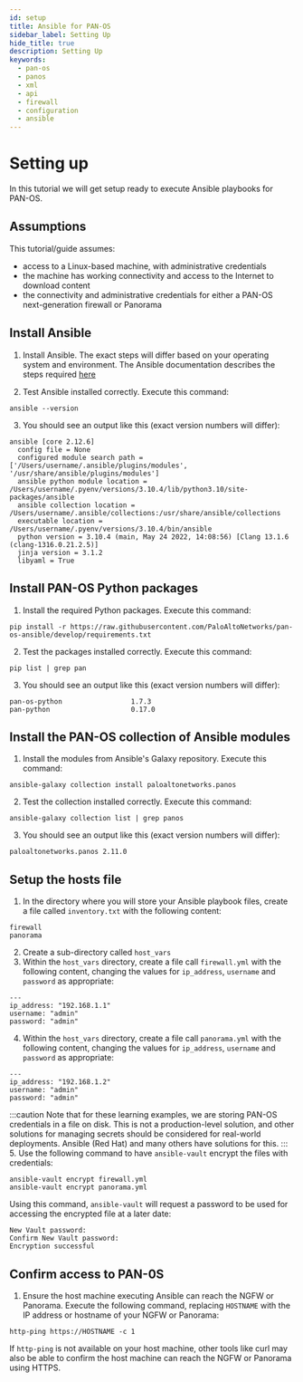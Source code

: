 ```yaml
---
id: setup
title: Ansible for PAN-OS
sidebar_label: Setting Up
hide_title: true
description: Setting Up
keywords:
  - pan-os
  - panos
  - xml
  - api
  - firewall
  - configuration
  - ansible
---
```


# Setting up

In this tutorial we will get setup ready to execute Ansible playbooks for PAN-OS.
<!---
- Do we go for local install, container install, some (unknown as yet) online sandbox, or give the choice?
- Guidance on writing tutorials is to remove choice, not worry about best practices, and just get to the learning...
-->
## Assumptions

This tutorial/guide assumes:
- access to a Linux-based machine, with administrative credentials
- the machine has working connectivity and access to the Internet to download content
- the connectivity and administrative credentials for either a PAN-OS next-generation firewall or Panorama

## Install Ansible

1. Install Ansible. The exact steps will differ based on your operating system and environment. The Ansible documentation describes the steps required [here](https://docs.ansible.com/ansible/latest/installation_guide/intro_installation.html)

2. Test Ansible installed correctly. Execute this command:
```
ansible --version
```
3. You should see an output like this (exact version numbers will differ):
```
ansible [core 2.12.6]
  config file = None
  configured module search path = ['/Users/username/.ansible/plugins/modules', '/usr/share/ansible/plugins/modules']
  ansible python module location = /Users/username/.pyenv/versions/3.10.4/lib/python3.10/site-packages/ansible
  ansible collection location = /Users/username/.ansible/collections:/usr/share/ansible/collections
  executable location = /Users/username/.pyenv/versions/3.10.4/bin/ansible
  python version = 3.10.4 (main, May 24 2022, 14:08:56) [Clang 13.1.6 (clang-1316.0.21.2.5)]
  jinja version = 3.1.2
  libyaml = True
```

## Install PAN-OS Python packages

1. Install the required Python packages. Execute this command: 
```
pip install -r https://raw.githubusercontent.com/PaloAltoNetworks/pan-os-ansible/develop/requirements.txt
```

2. Test the packages installed correctly. Execute this command:
```
pip list | grep pan
```
3. You should see an output like this (exact version numbers will differ):
```
pan-os-python                 1.7.3
pan-python                    0.17.0
```

## Install the PAN-OS collection of Ansible modules

1. Install the modules from Ansible's Galaxy repository. Execute this command:
```
ansible-galaxy collection install paloaltonetworks.panos
```

2. Test the collection installed correctly. Execute this command:
```
ansible-galaxy collection list | grep panos
```
3. You should see an output like this (exact version numbers will differ):
```
paloaltonetworks.panos 2.11.0
```

## Setup the hosts file

1. In the directory where you will store your Ansible playbook files, create a file called ```inventory.txt``` with the following content:
```
firewall
panorama
```
2. Create a sub-directory called ```host_vars```
3. Within the ```host_vars``` directory, create a file call ```firewall.yml``` with the following content, changing the values for ```ip_address```, ```username``` and ```password``` as appropriate:
```
---
ip_address: "192.168.1.1"
username: "admin"
password: "admin"
```
4. Within the ```host_vars``` directory, create a file call ```panorama.yml``` with the following content, changing the values for ```ip_address```, ```username``` and ```password``` as appropriate:
```
---
ip_address: "192.168.1.2"
username: "admin"
password: "admin"
```
:::caution 
Note that for these learning examples, we are storing PAN-OS credentials in a file on disk. This is not a production-level solution, and other solutions for managing secrets should be considered for real-world deployments. Ansible (Red Hat) and many others have solutions for this.
:::
5. Use the following command to have ```ansible-vault``` encrypt the files with credentials:
```
ansible-vault encrypt firewall.yml
ansible-vault encrypt panorama.yml
```
Using this command, ```ansible-vault``` will request a password to be used for accessing the encrypted file at a later date:
```
New Vault password:
Confirm New Vault password:
Encryption successful
```

## Confirm access to PAN-0S

1. Ensure the host machine executing Ansible can reach the NGFW or Panorama. Execute the following command, replacing ```HOSTNAME``` with the IP address or hostname of your NGFW or Panorama:
```
http-ping https://HOSTNAME -c 1
```
If ```http-ping``` is not available on your host machine, other tools like curl may also be able to confirm the host machine can reach the NGFW or Panorama using HTTPS.